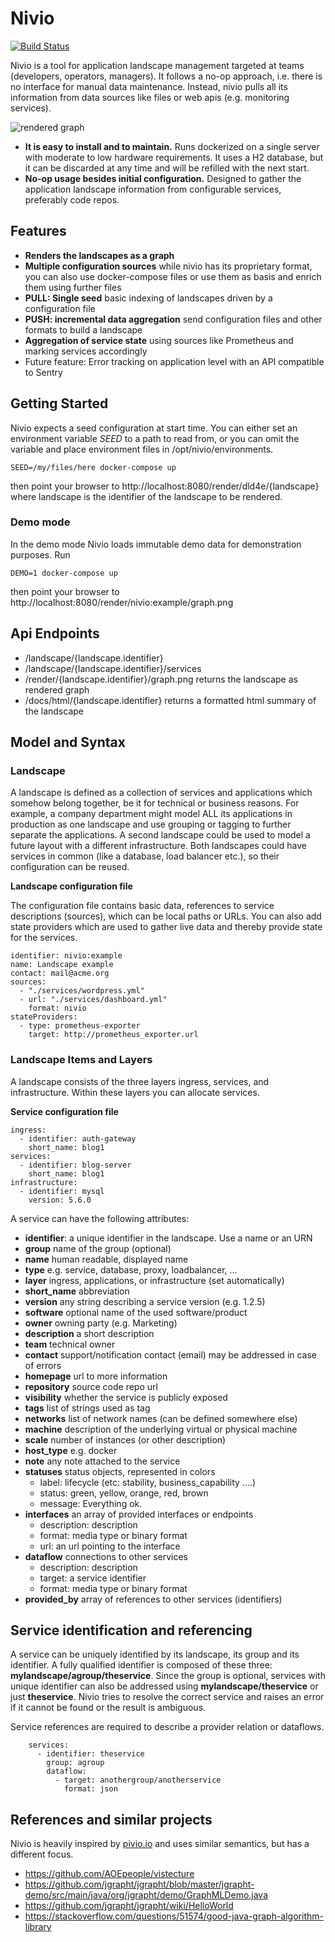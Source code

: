 # Nivio

[![Build Status](https://api.travis-ci.org/bonndan/nivio.svg?branch=master)](https://travis-ci.org/bonndan/nivio)


Nivio is a tool for application landscape management targeted at teams (developers, operators, managers). It follows a no-op 
approach, i.e. there is no interface for manual data maintenance. Instead, nivio pulls all its information from data
sources like files or web apis (e.g. monitoring services).

![rendered graph](https://raw.githubusercontent.com/bonndan/nivio/master/docs/graph.png)

* **It is easy to install and to maintain.** Runs dockerized on a single server with moderate to low
hardware requirements. It uses a H2 database, but it can be discarded at any time and will be refilled with the next start.
* **No-op usage besides initial configuration.** Designed to gather the application landscape information
from configurable services, preferably code repos.



## Features

* **Renders the landscapes as a graph**
* **Multiple configuration sources** while nivio has its proprietary format, you can also use docker-compose files or use
them as basis and enrich them using further files
* **PULL: Single seed** basic indexing of landscapes driven by a configuration file
* **PUSH: incremental data aggregation** send configuration files and other formats to build a landscape
* **Aggregation of service state** using sources like Prometheus and marking services accordingly
* Future feature: Error tracking on application level with an API compatible to Sentry

## Getting Started

Nivio expects a seed configuration at start time. You can either set an environment variable *SEED* to a path to read from,
or you can omit the variable and place environment files in /opt/nivio/environments.

    SEED=/my/files/here docker-compose up
    
then point your browser to http://localhost:8080/render/dld4e/{landscape} where landscape is the identifier of the landscape
to be rendered.
    
### Demo mode

In the demo mode Nivio loads immutable demo data for demonstration purposes. Run

    DEMO=1 docker-compose up
    
then point your browser to http://localhost:8080/render/nivio:example/graph.png
    
## Api Endpoints

* /landscape/{landscape.identifier}
* /landscape/{landscape.identifier}/services
* /render/{landscape.identifier}/graph.png returns the landscape as rendered graph
* /docs/html/{landscape.identifier} returns a formatted html summary of the landscape
 
## Model and Syntax

### Landscape
A landscape is defined as a collection of services and applications which somehow belong together, be it for technical
or business reasons. For example, a company department might model ALL its applications in production as one landscape and use grouping
or tagging to further separate the applications. A second landscape could be used to model a future layout with a different
infrastructure. Both landscapes could have services in common (like a database, load balancer etc.), so their configuration can be reused.


**Landscape configuration file**

The configuration file contains basic data, references to service descriptions (sources), which can be local paths or URLs.
You can also add state providers which are used to gather live data and thereby provide state for the services. 

    identifier: nivio:example
    name: Landscape example
    contact: mail@acme.org
    sources:
      - "./services/wordpress.yml"
      - url: "./services/dashboard.yml"
        format: nivio
    stateProviders:
      - type: prometheus-exporter
        target: http://prometheus_exporter.url
     
        
### Landscape Items and Layers
A landscape consists of the three layers ingress, services, and infrastructure. Within these layers you can allocate services.

**Service configuration file**

    ingress:
      - identifier: auth-gateway
        short_name: blog1
    services:
      - identifier: blog-server
        short_name: blog1
    infrastructure:
      - identifier: mysql
        version: 5.6.0
        
A service can have the following attributes:

* **identifier**: a unique identifier in the landscape. Use a name or an URN
* **group** name of the group (optional)
* **name** human readable, displayed name
* **type** e.g. service, database, proxy, loadbalancer, ...
* **layer** ingress, applications, or infrastructure (set automatically)
* **short_name** abbreviation
* **version** any string describing a service version (e.g. 1.2.5)
* **software** optional name of the used software/product
* **owner** owning party (e.g. Marketing)
* **description** a short description
* **team** technical owner
* **contact** support/notification contact (email) may be addressed in case of errors 
* **homepage** url to more information
* **repository** source code repo url
* **visibility** whether the service is publicly exposed
* **tags** list of strings used as tag
* **networks** list of network names (can be defined somewhere else)
* **machine** description of the underlying virtual or physical machine
* **scale** number of instances (or other description)
* **host_type** e.g. docker
* **note** any note attached to the service
* **statuses** status objects, represented in colors
  * label: lifecycle (etc: stability, business_capability ....)
  * status: green, yellow, orange, red, brown
  * message: Everything ok.
* **interfaces** an array of provided interfaces or endpoints
  * description: description
  * format: media type or binary format
  * url: an url pointing to the interface
* **dataflow** connections to other services
  * description: description
  * target: a service identifier
  * format: media type or binary format
 * **provided_by** array of references to other services (identifiers)

## Service identification and referencing

A service can be uniquely identified by its landscape, its group and its identifier. A fully qualified
identifier is composed of these three: **mylandscape/agroup/theservice**. Since the group is optional, services with unique
identifier can also be addressed using **mylandscape/theservice** or just **theservice**. Nivio tries to resolve the correct service and raises
an error if it cannot be found or the result is ambiguous.

Service references are required to describe a provider relation or dataflows.

        services:
          - identifier: theservice
            group: agroup
            dataflow:
              - target: anothergroup/anotherservice
                format: json

## References and similar projects

Nivio is heavily inspired by [pivio.io](http://pivio.io) and uses similar semantics, but has a different focus.

* https://github.com/AOEpeople/vistecture
* https://github.com/jgrapht/jgrapht/blob/master/jgrapht-demo/src/main/java/org/jgrapht/demo/GraphMLDemo.java
* https://github.com/jgrapht/jgrapht/wiki/HelloWorld
* https://stackoverflow.com/questions/51574/good-java-graph-algorithm-library
